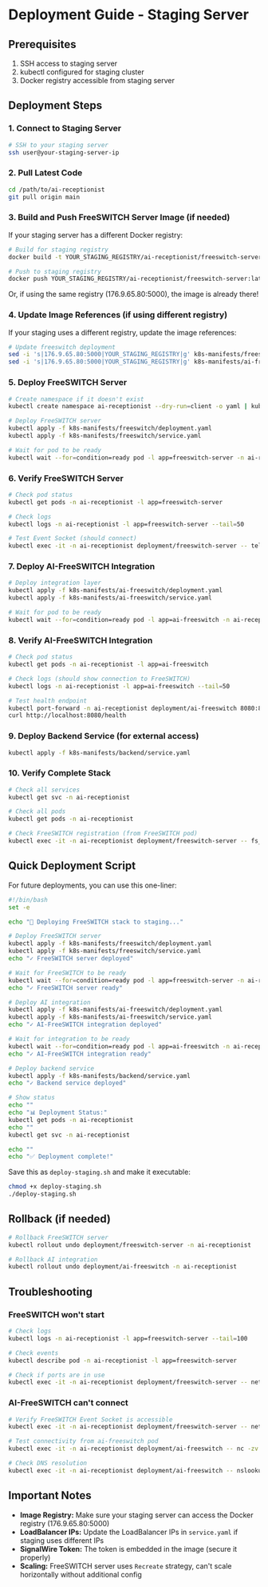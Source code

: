 # Deployment Guide - Staging Server

## Prerequisites

1. SSH access to staging server
2. kubectl configured for staging cluster
3. Docker registry accessible from staging server

## Deployment Steps

### 1. Connect to Staging Server

```bash
# SSH to your staging server
ssh user@your-staging-server-ip
```

### 2. Pull Latest Code

```bash
cd /path/to/ai-receptionist
git pull origin main
```

### 3. Build and Push FreeSWITCH Server Image (if needed)

If your staging server has a different Docker registry:

```bash
# Build for staging registry
docker build -t YOUR_STAGING_REGISTRY/ai-receptionist/freeswitch-server:latest ./freeswitch-server/

# Push to staging registry
docker push YOUR_STAGING_REGISTRY/ai-receptionist/freeswitch-server:latest
```

Or, if using the same registry (176.9.65.80:5000), the image is already there!

### 4. Update Image References (if using different registry)

If your staging uses a different registry, update the image references:

```bash
# Update freeswitch deployment
sed -i 's|176.9.65.80:5000|YOUR_STAGING_REGISTRY|g' k8s-manifests/freeswitch/deployment.yaml
sed -i 's|176.9.65.80:5000|YOUR_STAGING_REGISTRY|g' k8s-manifests/ai-freeswitch/deployment.yaml
```

### 5. Deploy FreeSWITCH Server

```bash
# Create namespace if it doesn't exist
kubectl create namespace ai-receptionist --dry-run=client -o yaml | kubectl apply -f -

# Deploy FreeSWITCH server
kubectl apply -f k8s-manifests/freeswitch/deployment.yaml
kubectl apply -f k8s-manifests/freeswitch/service.yaml

# Wait for pod to be ready
kubectl wait --for=condition=ready pod -l app=freeswitch-server -n ai-receptionist --timeout=120s
```

### 6. Verify FreeSWITCH Server

```bash
# Check pod status
kubectl get pods -n ai-receptionist -l app=freeswitch-server

# Check logs
kubectl logs -n ai-receptionist -l app=freeswitch-server --tail=50

# Test Event Socket (should connect)
kubectl exec -it -n ai-receptionist deployment/freeswitch-server -- telnet localhost 8021
```

### 7. Deploy AI-FreeSWITCH Integration

```bash
# Deploy integration layer
kubectl apply -f k8s-manifests/ai-freeswitch/deployment.yaml
kubectl apply -f k8s-manifests/ai-freeswitch/service.yaml

# Wait for pod to be ready
kubectl wait --for=condition=ready pod -l app=ai-freeswitch -n ai-receptionist --timeout=120s
```

### 8. Verify AI-FreeSWITCH Integration

```bash
# Check pod status
kubectl get pods -n ai-receptionist -l app=ai-freeswitch

# Check logs (should show connection to FreeSWITCH)
kubectl logs -n ai-receptionist -l app=ai-freeswitch --tail=50

# Test health endpoint
kubectl port-forward -n ai-receptionist deployment/ai-freeswitch 8080:8080 &
curl http://localhost:8080/health
```

### 9. Deploy Backend Service (for external access)

```bash
kubectl apply -f k8s-manifests/backend/service.yaml
```

### 10. Verify Complete Stack

```bash
# Check all services
kubectl get svc -n ai-receptionist

# Check all pods
kubectl get pods -n ai-receptionist

# Check FreeSWITCH registration (from FreeSWITCH pod)
kubectl exec -it -n ai-receptionist deployment/freeswitch-server -- fs_cli -x "status"
```

## Quick Deployment Script

For future deployments, you can use this one-liner:

```bash
#!/bin/bash
set -e

echo "🚀 Deploying FreeSWITCH stack to staging..."

# Deploy FreeSWITCH server
kubectl apply -f k8s-manifests/freeswitch/deployment.yaml
kubectl apply -f k8s-manifests/freeswitch/service.yaml
echo "✓ FreeSWITCH server deployed"

# Wait for FreeSWITCH to be ready
kubectl wait --for=condition=ready pod -l app=freeswitch-server -n ai-receptionist --timeout=120s
echo "✓ FreeSWITCH server ready"

# Deploy AI integration
kubectl apply -f k8s-manifests/ai-freeswitch/deployment.yaml
kubectl apply -f k8s-manifests/ai-freeswitch/service.yaml
echo "✓ AI-FreeSWITCH integration deployed"

# Wait for integration to be ready
kubectl wait --for=condition=ready pod -l app=ai-freeswitch -n ai-receptionist --timeout=120s
echo "✓ AI-FreeSWITCH integration ready"

# Deploy backend service
kubectl apply -f k8s-manifests/backend/service.yaml
echo "✓ Backend service deployed"

# Show status
echo ""
echo "📊 Deployment Status:"
kubectl get pods -n ai-receptionist
echo ""
kubectl get svc -n ai-receptionist

echo ""
echo "✅ Deployment complete!"
```

Save this as `deploy-staging.sh` and make it executable:
```bash
chmod +x deploy-staging.sh
./deploy-staging.sh
```

## Rollback (if needed)

```bash
# Rollback FreeSWITCH server
kubectl rollout undo deployment/freeswitch-server -n ai-receptionist

# Rollback AI integration
kubectl rollout undo deployment/ai-freeswitch -n ai-receptionist
```

## Troubleshooting

### FreeSWITCH won't start
```bash
# Check logs
kubectl logs -n ai-receptionist -l app=freeswitch-server --tail=100

# Check events
kubectl describe pod -n ai-receptionist -l app=freeswitch-server

# Check if ports are in use
kubectl exec -it -n ai-receptionist deployment/freeswitch-server -- netstat -tulpn
```

### AI-FreeSWITCH can't connect
```bash
# Verify FreeSWITCH Event Socket is accessible
kubectl exec -it -n ai-receptionist deployment/freeswitch-server -- netstat -tulpn | grep 8021

# Test connectivity from ai-freeswitch pod
kubectl exec -it -n ai-receptionist deployment/ai-freeswitch -- nc -zv freeswitch-event-socket 8021

# Check DNS resolution
kubectl exec -it -n ai-receptionist deployment/ai-freeswitch -- nslookup freeswitch-event-socket
```

## Important Notes

- **Image Registry:** Make sure your staging server can access the Docker registry (176.9.65.80:5000)
- **LoadBalancer IPs:** Update the LoadBalancer IPs in `service.yaml` if staging uses different IPs
- **SignalWire Token:** The token is embedded in the image (secure it properly)
- **Scaling:** FreeSWITCH server uses `Recreate` strategy, can't scale horizontally without additional config
